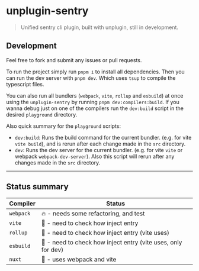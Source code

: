 # unplugin-sentry

> Unified sentry cli plugin, built with unplugin, still in development.

## Development

Feel free to fork and submit any issues or pull requests.

To run the project simply run `pnpm i` to install all dependencies. Then you can run the dev server with `pnpm dev`.
Which uses `tsup` to compile the typescript files.

You can also run all bundlers (`webpack`, `vite`, `rollup` and `esbuild`) at once using the `unplugin-sentry` by
running `pnpm dev:compilers:build`. If you wanna debug just on one of the compilers run the `dev:build` script in the
desired `playground` directory.

Also quick summary for the `playground` scripts:

- `dev:build`: Runs the build command for the current bundler. (e.g. for vite `vite build`), and is rerun after each
  change made in the `src` directory.
- `dev`: Runs the dev server for the current bundler. (e.g. for vite `vite` or webpack `webpack-dev-server`). Also this
  script will rerun after any changes made in the `src` directory.

---

## Status summary

| Compiler  | Status                                                        |
|-----------|---------------------------------------------------------------|
| `webpack` | 🔥 - needs some refactoring, and test                         |
| `vite`    | 🚧 - need to check how inject entry                           |
| `rollup`  | 🚧 - need to check how inject entry (vite uses)               |
| `esbuild` | 🚧 - need to check how inject entry (vite uses, only for dev) |
| `nuxt`    | 🚧 - uses webpack and vite                                    |
